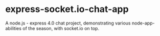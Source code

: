 # express-socket.io-chat-app
A node.js - express 4.0 chat project, demonstrating various node-app-abilities of the season, with socket.io on top.
